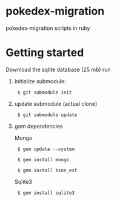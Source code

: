 pokedex-migration
=================

pokedex-migration scripts in ruby

# Getting started

Download the sqlite database (25 mb) run

1. initialize submodule:

        $ git submodule init

2. update submodule (actual clone)

        $ git submodule update

3. gem dependencies

	Mongo

        $ gem update --system

        $ gem install mongo

        $ gem install bson_ext

	Sqlite3

        $ gem install sqlite3
	
